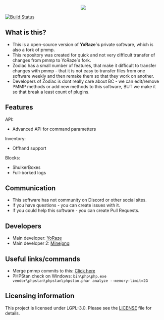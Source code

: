 <p align="center">
	<img src="https://user-images.githubusercontent.com/25742996/76456007-61f0fd00-63e7-11ea-9e30-260ceb5f9820.png"></img><br>
</p>

[![Build Status](https://travis-ci.com/yosoftteam/Zodiac.svg?branch=master)](https://travis-ci.org/ZodiacMine/Zodiac)

## What is this?
- This is a open-source version of **YoRaze\`s** private software, which is also a fork of pmmp.
- This repository was created for quick and not very difficult transfer of changes from pmmp to YoRaze\`s fork.
- Zodiac has a small number of features, that make it difficult to transfer changes with pmmp - that it is not easy to transfer files from one software weekly and then remake them so that they work on another.
- Developers of Zodiac is dont really care about BC - we can edit/remove PMMP methods or add new methods to this software, BUT we make it so that break a least count of plugins.

## Features
API:
- Advanced API for command parametters

Inventory:
- Offhand support

Blocks:
- ShulkerBoxes
- Full-borked logs

## Communication
- This software has not community on Discord or other social sites.
- If you have questions - you can create issues with it.
- If you could help this software - you can create Pull Requests.

## Developers
- Main developer: [YoRaze](https://github.com/yoraze)
- Main developer 2: [Minejong](https://github.com/Minejong)

## Useful links/commands
- Merge pmmp commits to this: [Click here](https://github.com/ZodiacMine/Zodiac/compare/master...pmmp:master)
- PHPStan check on Windows: `bin\php\php.exe vendor\phpstan\phpstan\phpstan.phar analyze --memory-limit=2G`

## Licensing information
This project is licensed under LGPL-3.0. Please see the [LICENSE](/LICENSE) file for details.
